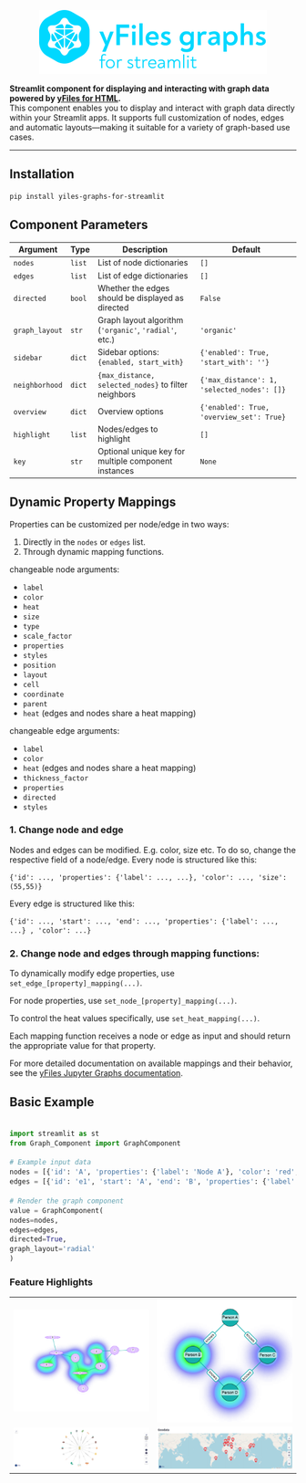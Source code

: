 <p align="center">
    <img src="https://raw.githubusercontent.com/yWorks/yfiles-graphs-for-streamlit/main/images/yfiles-graphs-for-streamlit.svg" alt='yFiles Graphs for Streamlit logo'  width="400px" style='max-width: 400px'>
</p>

**Streamlit component for displaying and interacting with graph data powered by [yFiles for HTML](https://www.yfiles.com/the-yfiles-sdk/web/yfiles-for-html?utm_campaign=yfiles4streamlit&utm_source=github&utm_medium=readme).**  
This component enables you to display and interact with graph data directly within your Streamlit apps. It supports full customization of nodes, edges and automatic layouts—making it suitable for a variety of graph-based use cases.

---

## Installation

```bash
pip install yiles-graphs-for-streamlit
````

## Component Parameters

| Argument       | Type   | Description                                            | Default                                     |
| -------------- | ------ |--------------------------------------------------------| ------------------------------------------- |
| `nodes`        | `list` | List of node dictionaries                              | `[]`                                        |
| `edges`        | `list` | List of edge dictionaries                              | `[]`                                        |
| `directed`     | `bool` | Whether the edges should be displayed as directed      | `False`                                     |
| `graph_layout` | `str`  | Graph layout algorithm (`'organic'`, `'radial'`, etc.) | `'organic'`                                 |
| `sidebar`      | `dict` | Sidebar options: `{enabled, start_with}`               | `{'enabled': True, 'start_with': ''}`       |
| `neighborhood` | `dict` | `{max_distance, selected_nodes}` to filter neighbors   | `{'max_distance': 1, 'selected_nodes': []}` |
| `overview`     | `dict` | Overview options                                       | `{'enabled': True, 'overview_set': True}`   |
| `highlight`    | `list` | Nodes/edges to highlight                               | `[]`                                        |
| `key`          | `str`  | Optional unique key for multiple component instances   | `None`                                      |


## Dynamic Property Mappings

Properties can be customized per node/edge in two ways:
1. Directly in the `nodes` or `edges` list.
2. Through dynamic mapping functions.

changeable node arguments:
- `label`
- `color`
- `heat` 
- `size`
- `type`
- `scale_factor`
- `properties`
- `styles`
- `position`
- `layout`
- `cell`
- `coordinate`
- `parent`
- `heat` (edges and nodes share a heat mapping)

changeable edge arguments: 

- `label`
- `color`
- `heat` (edges and nodes share a heat mapping)
- `thickness_factor`
- `properties`
- `directed`
- `styles`


### 1. Change node and edge

Nodes and edges can be modified. E.g. color, size etc. 
To do so, change the respective field of a node/edge.
Every node is structured like this:


    {'id': ..., 'properties': {'label': ..., ...}, 'color': ..., 'size': (55,55)}
    

Every edge is structured like this:
    

    {'id': ..., 'start': ..., 'end': ..., 'properties': {'label': ..., ...} , 'color': ...}

### 2. Change node and edges through mapping functions:

To dynamically modify edge properties, use `set_edge_[property]_mapping(...)`.  


For node properties, use `set_node_[property]_mapping(...)`.

To control the heat values specifically, use `set_heat_mapping(...)`.

Each mapping function receives a node or edge as input and should return the appropriate value for that property.

For more detailed documentation on available mappings and their behavior, see the [yFiles Jupyter Graphs documentation](https://yworks.github.io/yfiles-jupyter-graphs/).


## Basic Example

```python

import streamlit as st
from Graph_Component import GraphComponent

# Example input data
nodes = [{'id': 'A', 'properties': {'label': 'Node A'}, 'color': 'red', 'size': (50, 50)}]
edges = [{'id': 'e1', 'start': 'A', 'end': 'B', 'properties': {'label': 'connects A to B'}}]

# Render the graph component
value = GraphComponent(
nodes=nodes,
edges=edges,
directed=True,
graph_layout='radial'
)
```

### Feature Highlights

<table>
    <tr>
        <td><a href="https://github.com/yWorks/yfiles-graphs-for-streamlit/blob/main/examples/mapping-example.py"><img src="https://raw.githubusercontent.com/yWorks/yfiles-graphs-for-streamlit/refs/heads/main/images/mapping.png" title="Mapping visualization" alt="Mapping visualization"></a>
        <td><a href="https://github.com/yWorks/yfiles-graphs-for-streamlit/blob/main/examples/streamlit-example.py"><img src="https://raw.githubusercontent.com/yWorks/yfiles-graphs-for-streamlit/refs/heads/main/images/introduction.png" title="Heat visualization" alt="Heat data visualization"></a>
    </tr>
    <tr>
        <td><a href="https://github.com/yWorks/yfiles-graphs-for-streamlit/blob/main/examples/little-alchemy-example.py"><img src="https://raw.githubusercontent.com/yWorks/yfiles-graphs-for-streamlit/refs/heads/main/images/little-alchemy.png" title="Interactive item visualization" alt="Interactive item visualization"></a>
        <td><a href="https://github.com/yWorks/yfiles-graphs-for-streamlit/blob/main/examples/geodata-example.py"><img src="https://raw.githubusercontent.com/yWorks/yfiles-graphs-for-streamlit/refs/heads/main/images/map.png" title="Geodata visualization" alt="-Geodata visualization"></a>
    </tr>
</table>